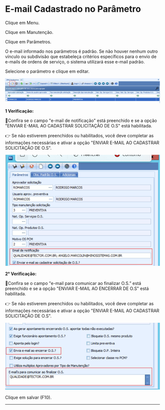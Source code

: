 # E-mail Cadastrado no Parâmetro

Clique em Menu.

Clique em Manutenção.

Clique em Parâmetros.

O e-mail informado nos parâmetros é padrão. Se não houver nenhum outro vínculo ou subdivisão que estabeleça critérios específicos para o envio de e-mails de ordens de serviço, o sistema utilizará esse e-mail padrão.

Selecione o parâmetro e clique em editar.

![incluir-consultar-email-parametro](./img/incluir-consultar-email-parametro/incluir-consultar-email-parametro.png)

**1 Verificação:**

📝Confira se o campo "e-mail de notificação" está preenchido e se a opção "ENVIAR E-MAIL AO CADASTRAR SOLICITAÇÃO DE O.S" está habilitada.

👉 Se não estiverem preenchidos ou habilitados, você deve completar as informações necessárias e ativar a opção "ENVIAR E-MAIL AO CADASTRAR SOLICITAÇÃO DE O.S".

![incluir-consultar-email-parametro-1](./img/incluir-consultar-email-parametro/incluir-consultar-email-parametro-1.png)

**2° Verificação:**

📝Confira se o campo "e-mail para comunicar ao finalizar O.S.” está preenchido e se a opção "ENVIAR E-MAIL AO ENCERRAR DE O.S" está habilitada.

👉 Se não estiverem preenchidos ou habilitados, você deve completar as informações necessárias e ativar a opção "ENVIAR E-MAIL AO CADASTRAR SOLICITAÇÃO DE O.S".

![incluir-consultar-email-parametro-2](./img/incluir-consultar-email-parametro/incluir-consultar-email-parametro-2.png)

Clique em salvar (F10).

---